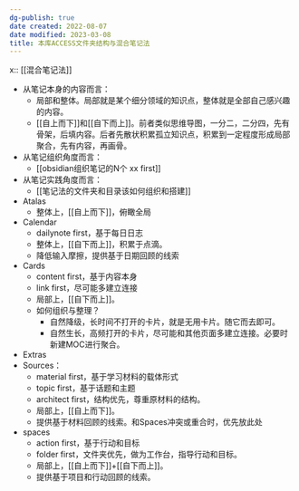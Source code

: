 ```yaml
---
dg-publish: true
date created: 2022-08-07
date modified: 2023-03-08
title: 本库ACCESS文件夹结构与混合笔记法
---
```


x:: [[混合笔记法]]

- 从笔记本身的内容而言：
	- 局部和整体。局部就是某个细分领域的知识点，整体就是全部自己感兴趣的内容。
	- [[自上而下]]和[[自下而上]]。前者类似思维导图，一分二，二分四，先有骨架，后填内容。后者先散状积累孤立知识点，积累到一定程度形成局部聚合，先有内容，再画骨。
- 从笔记组织角度而言：
	- [[obsidian组织笔记的N个 xx first]]
- 从笔记实践角度而言：
	- [[笔记法的文件夹和目录该如何组织和搭建]]
- Atalas
	- 整体上，[[自上而下]]，俯瞰全局
- Calendar
	- dailynote first，基于每日日志
	- 整体上，[[自下而上]]，积累于点滴。
	- 降低输入摩擦，提供基于日期回顾的线索
- Cards
	- content first，基于内容本身
	- link first，尽可能多建立连接
	- 局部上，[[自下而上]]。
	- 如何组织与整理？
		- 自然降级，长时间不打开的卡片，就是无用卡片。随它而去即可。
		- 自然生长，高频打开的卡片，尽可能和其他页面多建立连接。必要时新建MOC进行聚合。
- Extras
- Sources：
	- material first，基于学习材料的载体形式
	- topic first，基于话题和主题
	- architect first，结构优先，尊重原材料的结构。
	- 局部上，[[自上而下]]。
	- 提供基于材料回顾的线索。和Spaces冲突或重合时，优先放此处
- spaces
	- action first，基于行动和目标
	- folder first，文件夹优先，做为工作台，指导行动和目标。
	- 局部上，[[自上而下]]+[[自下而上]]。
	- 提供基于项目和行动回顾的线索。
